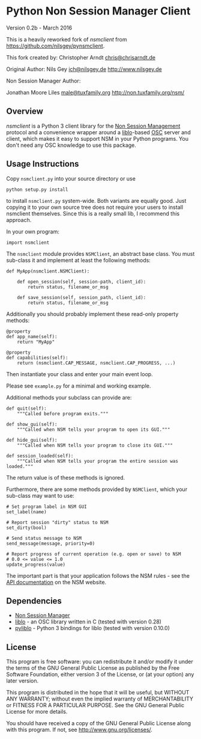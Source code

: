 Python Non Session Manager Client
=================================

Version 0.2b - March 2016

This is a heavily reworked fork of *nsmclient* from
https://github.com/nilsgey/pynsmclient.

This fork created by: Christopher Arndt <chris@chrisarndt.de>

Original Author: Nils Gey ich@nilsgey.de http://www.nilsgey.de

Non Session Manager Author:

Jonathan Moore Liles  <male@tuxfamily.org> http://non.tuxfamily.org/nsm/


Overview
--------

*nsmclient* is a Python 3 client library for the [Non Session Management]
protocol and a convenience wrapper around a [liblo]-based [OSC] server and
client, which makes it easy to support NSM in your Python programs. You don't
need any OSC knowledge to use this package.


Usage Instructions
------------------

Copy `nsmclient.py` into your source directory or use

    python setup.py install

to install `nsmclient.py` system-wide. Both variants are equally good. Just
copying it to your own source tree does not require your users to install
nsmclient themselves. Since this is a really small lib, I recommend this
approach.

In your own program:

    import nsmclient

The `nsmclient` module provides `NSMClient`, an abstract base class. You must
sub-class it and implement at least the following methods:

    def MyApp(nsmclient.NSMClient):

        def open_session(self, session-path, client_id):
            return status, filename_or_msg

        def save_session(self, session_path, client_id):
            return status, filename_or_msg

Additionally you should probably implement these read-only property methods:

    @property
    def app_name(self):
        return "MyApp"

    @property
    def capabilities(self):
        return (nsmclient.CAP_MESSAGE, nsmclient.CAP_PROGRESS, ...)

Then instantiate your class and enter your main event loop.

Please see `example.py` for a minimal and working example.

Additional methods your subclass can provide are:

    def quit(self):
        """Called before program exits."""

    def show_gui(self):
        """Called when NSM tells your program to open its GUI."""

    def hide_gui(self):
        """Called when NSM tells your program to close its GUI."""

    def session_loaded(self):
        """Called when NSM tells your program the entire session was loaded."""

The return value is of these methods is ignored.

Furthermore, there are some methods provided by `NSMClient`, which your
sub-class may want to use:

    # Set program label in NSM GUI
    set_label(name)

    # Report session "dirty" status to NSM
    set_dirty(bool)

    # Send status message to NSM
    send_message(message, priority=0)

    # Report progress of current operation (e.g. open or save) to NSM
    # 0.0 <= value <= 1.0
    update_progress(value)

The important part is that your application follows the NSM rules - see the
[API documentation] on the NSM website.


Dependencies
------------

* [Non Session Manager]
* [liblo] - an OSC library written in C
  (tested with version 0.28)
* [pyliblo] - Python 3 bindings for liblo
  (tested with version 0.10.0)


License
-------

This program is free software: you can redistribute it and/or modify
it under the terms of the GNU General Public License as published by
the Free Software Foundation, either version 3 of the License, or
(at your option) any later version.

This program is distributed in the hope that it will be useful,
but WITHOUT ANY WARRANTY; without even the implied warranty of
MERCHANTABILITY or FITNESS FOR A PARTICULAR PURPOSE.  See the
GNU General Public License for more details.

You should have received a copy of the GNU General Public License
along with this program.  If not, see <http://www.gnu.org/licenses/>.


[Non Session Manager]: http://non.tuxfamily.org/nsm/
[Non Session Management]: http://non.tuxfamily.org/wiki/Non%20Session%20Manager
[API documentation]: http://non.tuxfamily.org/nsm/API.html
[OSC]: http://opensoundcontrol.org/
[liblo]: http://liblo.sourceforge.net/
[pyliblo]: http://das.nasophon.de/pyliblo/
